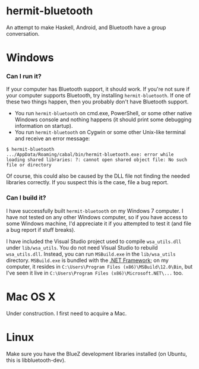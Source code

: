 hermit-bluetooth
================

An attempt to make Haskell, Android, and Bluetooth have a group conversation.

Windows
=======

### Can I run it?
If your computer has Bluetooth support, it should work. If you're not sure if your computer supports Bluetooth, try installing `hermit-bluetooth`. If one of these two things happen, then you probably don't have Bluetooth support.

* You run `hermit-bluetooth` on cmd.exe, PowerShell, or some other native Windows console and nothing happens (it should print some debugging information on startup).
* You run `hermit-bluetooth` on Cygwin or some other Unix-like terminal and receive an error message:

```
$ hermit-bluetooth
.../AppData/Roaming/cabal/bin/hermit-bluetooth.exe: error while loading shared libraries: ?: cannot open shared object file: No such file or directory
```

Of course, this could also be caused by the DLL file not finding the needed libraries correctly. If you suspect this is the case, file a bug report.

### Can I build it?
I have successfully built `hermit-bluetooth` on my Windows 7 computer. I have not tested on any other Windows computer, so if you have access to some Windows machine, I'd appreciate it if you attempted to test it (and file a bug report if stuff breaks).

I have included the Visual Studio project used to compile `wsa_utils.dll` under `lib/wsa_utils`. You do not need Visual Studio to rebuild `wsa_utils.dll`. Instead, you can run `MSBuild.exe` in the `lib/wsa_utils` directory. `MSBuild.exe` is bundled with the [.NET Framework](http://www.microsoft.com/net); on my computer, it resides in `C:\Users\Program Files (x86)\MSBuild\12.0\Bin`, but I've seen it live in `C:\Users\Program Files (x86)\Microsoft.NET\...` too.

Mac OS X
========
Under construction. I first need to acquire a Mac.

Linux
=====
Make sure you have the BlueZ development libraries installed (on Ubuntu, this is libbluetooth-dev).